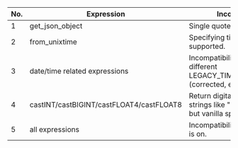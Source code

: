| No. | Expression                              |                          Incompatibility                            |
| --- | ----------------------------------------|---------------------------------------------------------------------|
| 1   | get_json_object                         | Single quote is not supported.                                      |
| 2   | from_unixtime                           | Specifying timezone is not supported.                               |
| 3   | date/time related expressions           | Incompatibility issues for different LEGACY_TIME_PARSER_POLICY <br/>(corrected, exception, legacy).|
| 4   | castINT/castBIGINT/castFLOAT4/castFLOAT8| Return digital part leading in strings like "123abc" in WSCG, but vanilla spark return null.|
| 5   | all expressions                         | Incompatibility issue when ANSI is on.                              |
